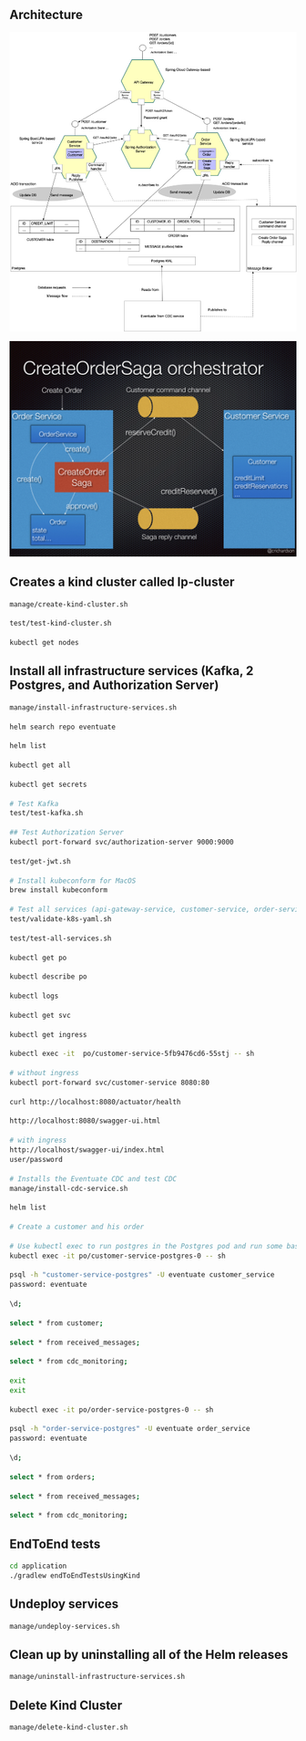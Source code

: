 ## Architecture
![image](./application/images/Eventuate_Tram_Customer_and_Order_Orchestration_Architecture.png)

![image](./application/images/Orchestration_flow.jpeg)

## Creates a kind cluster called lp-cluster
```bash
manage/create-kind-cluster.sh

test/test-kind-cluster.sh

kubectl get nodes
```

## Install all infrastructure services (Kafka, 2 Postgres, and Authorization Server)
```bash
manage/install-infrastructure-services.sh

helm search repo eventuate

helm list

kubectl get all

kubectl get secrets

# Test Kafka
test/test-kafka.sh

## Test Authorization Server
kubectl port-forward svc/authorization-server 9000:9000

test/get-jwt.sh

# Install kubeconform for MacOS
brew install kubeconform

# Test all services (api-gateway-service, customer-service, order-service)
test/validate-k8s-yaml.sh

test/test-all-services.sh

kubectl get po

kubectl describe po

kubectl logs 

kubectl get svc

kubectl get ingress

kubectl exec -it  po/customer-service-5fb9476cd6-55stj -- sh

# without ingress
kubectl port-forward svc/customer-service 8080:80

curl http://localhost:8080/actuator/health

http://localhost:8080/swagger-ui.html

# with ingress
http://localhost/swagger-ui/index.html
user/password

# Installs the Eventuate CDC and test CDC
manage/install-cdc-service.sh

helm list

# Create a customer and his order

# Use kubectl exec to run postgres in the Postgres pod and run some basic commands.
kubectl exec -it po/customer-service-postgres-0 -- sh

psql -h "customer-service-postgres" -U eventuate customer_service
password: eventuate

\d;

select * from customer;

select * from received_messages;

select * from cdc_monitoring;

exit
exit

kubectl exec -it po/order-service-postgres-0 -- sh

psql -h "order-service-postgres" -U eventuate order_service
password: eventuate

\d;

select * from orders;

select * from received_messages;

select * from cdc_monitoring;
```

## EndToEnd tests
```bash
cd application
./gradlew endToEndTestsUsingKind
```

## Undeploy services
```bash
manage/undeploy-services.sh
```

## Clean up by uninstalling all of the Helm releases
```bash
manage/uninstall-infrastructure-services.sh
```

## Delete Kind Cluster
```bash
manage/delete-kind-cluster.sh
```